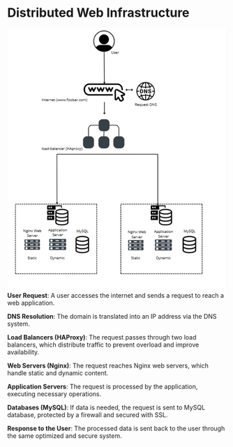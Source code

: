# Distributed Web Infrastructure
![Exercice 1](Diagram/Exercice%201.png)
**User Request**: A user accesses the internet and sends a request to reach a web application.

**DNS Resolution**: The domain is translated into an IP address via the DNS system.

**Load Balancers (HAProxy)**: The request passes through two load balancers, which distribute traffic to prevent overload and improve availability.

**Web Servers (Nginx)**: The request reaches Nginx web servers, which handle static and dynamic content.

**Application Servers**: The request is processed by the application, executing necessary operations.

**Databases (MySQL)**: If data is needed, the request is sent to MySQL database, protected by a firewall and secured with SSL.

**Response to the User**: The processed data is sent back to the user through the same optimized and secure system.